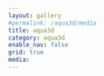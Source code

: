 ```yaml
---
layout: gallery
#permalink: /aqua3d/media
title: aqua3d
category: aqua3d
enable_nav: false
grid: true
media: 
---
```




